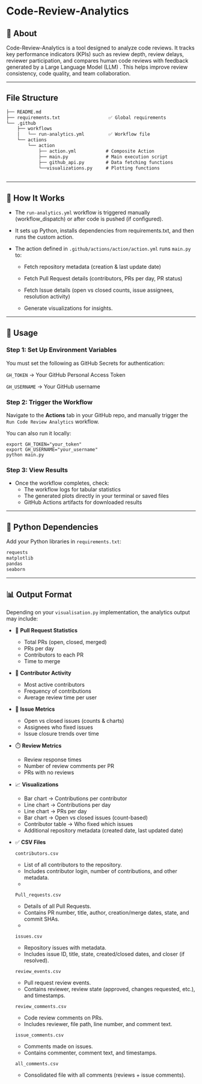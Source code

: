 # Code-Review-Analytics

## 📌 About

Code-Review-Analytics is a tool designed to analyze code reviews. It tracks key performance indicators (KPIs) such as review depth, review delays, reviewer participation, and compares human code reviews with feedback generated by a Large Language Model (LLM) . This helps improve review consistency, code quality, and team collaboration.

---
## File Structure
```txt
├── README.md
├── requirements.txt                  ✅ Global requirements
└── .github
    ├── workflows
    │   └── run-analytics.yml         ✅ Workflow file
    └── actions
        └── action
            ├── action.yml           # Composite Action
            ├── main.py              # Main execution script
            ├── github_api.py        # Data fetching functions
            └──visualizations.py     # Plotting functions
             
```
---

## 🔧 How It Works

- The `run-analytics.yml` workflow is triggered manually (workflow_dispatch) or after code is pushed (if configured).

- It sets up Python, installs dependencies from requirements.txt, and then runs the custom action.

- The action defined in `.github/actions/action/action.yml` runs `main.py` to:

  - Fetch repository metadata (creation & last update date)

  - Fetch Pull Request details (contributors, PRs per day, PR status)

  - Fetch Issue details (open vs closed counts, issue assignees, resolution activity)

  - Generate visualizations for insights.

---

## 📝 Usage

### Step 1: Set Up Environment Variables

You must set the following as GitHub Secrets for authentication:

`GH_TOKEN` → Your GitHub Personal Access Token

`GH_USERNAME` → Your GitHub username

### Step 2: Trigger the Workflow

Navigate to the **Actions** tab in your GitHub repo, and manually trigger the `Run Code Review Analytics` workflow.

You can also run it locally:
```
export GH_TOKEN="your_token"
export GH_USERNAME="your_username"
python main.py
```

### Step 3: View Results

- Once the workflow completes, check:
  - The workflow logs for tabular statistics
  - The generated plots directly in your terminal or saved files
  - GitHub Actions artifacts for downloaded results

---

## 🐍 Python Dependencies

Add your Python libraries in `requirements.txt`:

```txt
requests
matplotlib
pandas
seaborn
```

---

## 📊 Output Format

Depending on your `visualisation.py` implementation, the analytics output may include:

- 📌 **Pull Request Statistics**
  - Total PRs (open, closed, merged)
  - PRs per day
  - Contributors to each PR
  - Time to merge

- 👥 **Contributor Activity**
  - Most active contributors
  - Frequency of contributions
  - Average review time per user

- 🐛 **Issue Metrics**
  - Open vs closed issues (counts & charts)
  - Assignees who fixed issues
  - Issue closure trends over time

- ⏱️ **Review Metrics**
  - Review response times
  - Number of review comments per PR
  - PRs with no reviews

- 📈 **Visualizations**
  - Bar chart → Contributions per contributor
  - Line chart → Contributions per day
  - Line chart → PRs per day
  - Bar chart → Open vs closed issues (count-based)
  - Contributor table → Who fixed which issues
  - Additional repository metadata (created date, last updated date)
    
- ✅ **CSV Files**
  
  `contributors.csv`
   - List of all contributors to the repository.
   - Includes contributor login, number of contributions, and other metadata.
   - 
  `Pull_requests.csv`
   - Details of all Pull Requests.
   - Contains PR number, title, author, creation/merge dates, state, and commit SHAs.
   - 
  `issues.csv`
  - Repository issues with metadata.
  - Includes issue ID, title, state, created/closed dates, and closer (if resolved).

  `review_events.csv`
   - Pull request review events.
   - Contains reviewer, review state (approved, changes requested, etc.), and timestamps.

  `review_comments.csv`
   - Code review comments on PRs.
   - Includes reviewer, file path, line number, and comment text.

  `issue_comments.csv`
   - Comments made on issues.
   - Contains commenter, comment text, and timestamps.

  `all_comments.csv`
   - Consolidated file with all comments (reviews + issue comments).

